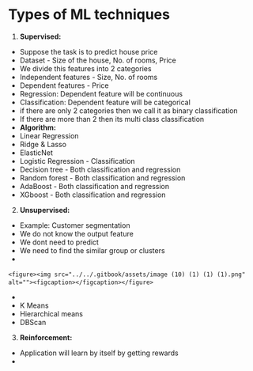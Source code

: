 # Types of ML techniques

1. **Supervised:**

* Suppose the task is to predict house price
* Dataset - Size of the house, No. of rooms, Price
* We divide this features into 2 categories
* Independent features - Size, No. of rooms
* Dependent features - Price
* Regression: Dependent feature will be continuous
* Classification: Dependent feature will be categorical
* if there are only 2 categories then we call it as binary classification
* If there are more than 2 then its multi class classification
* **Algorithm:**
* Linear Regression
* Ridge & Lasso&#x20;
* ElasticNet
* Logistic Regression - Classification
* Decision tree - Both classification and regression
* Random forest - Both classification and regression
* AdaBoost - Both classification and regression
* XGboost - Both classification and regression

2. **Unsupervised:**

* Example: Customer segmentation
* We do not know the output feature
* We dont need to predict
* We need to find the similar group or clusters
*

    <figure><img src="../../.gitbook/assets/image (10) (1) (1) (1).png" alt=""><figcaption></figcaption></figure>
*
* K Means
* Hierarchical means
* DBScan

3. **Reinforcement:**

* Application will learn by itself by getting rewards
*

